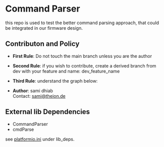# Command Parser 
this repo is used to test the better command parsing approach, that could be integrated in our firmware design.

## Contributon and Policy
* **First Rule**: Do not touch the main branch unless you are the author <br>
* **Second Rule**: if you wish to contribute, create a derived branch from dev with your feature and name: dev_feature_name
* **Third Rule**: understand the graph below: 

* **Author**: sami dhiab <br>
Contact: sami@theion.de

## External lib Dependencies
* CommandParser
* cmdParse

see [platformio.ini](platformio.ini) under lib_deps.